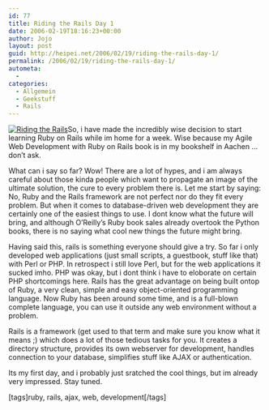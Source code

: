 ```yaml
---
id: 77
title: Riding the Rails Day 1
date: 2006-02-19T18:16:23+00:00
author: Jojo
layout: post
guid: http://heipei.net/2006/02/19/riding-the-rails-day-1/
permalink: /2006/02/19/riding-the-rails-day-1/
autometa:
  - 
categories:
  - Allgemein
  - Geekstuff
  - Rails
---
```

[<img src="/weblog/riding-the-rails.png" class="alignleft" alt="Riding the Rails" />](http://www.rubyonrails.org)So, i have made the incredibly wise decision to start learning Ruby on Rails while im home for a week. Wise because my Agile Web Development with Ruby on Rails book is in my bookshelf in Aachen &#8230; don&#8217;t ask.
  
What can i say so far? Wow! There are a lot of hypes, and i am always careful about those kinda people which want to propagate an image of the ultimate solution, the cure to every problem there is. Let me start by saying: No, Ruby and the Rails framework are not perfect nor do they fit every problem. But when it comes to database-driven web development they are certainly one of the easiest things to use. I dont know what the future will bring, and although O&#8217;Reilly&#8217;s Ruby book sales already overtook the Python books, there is no saying what cool new things the future might bring.
  
Having said this, rails is something everyone should give a try. So far i only developed web applications (just small scripts, a guestbook, stuff like that) with Perl or PHP. In retrospect i still love Perl, but for the web applications it sucked imho. PHP was okay, but i dont think i have to eloborate on certain PHP shortcomings here. Rails has the great advantage on being built ontop of Ruby, a very clean, simple and easy object-oriented programming language. Now Ruby has been around some time, and is a full-blown complete language, you can use it outside any web environment without a problem.
  
Rails is a framework (get used to that term and make sure you know what it means ;) which does a lot of those tedious tasks for you. It creates a directory structure, provides its own webserver for development, handles connection to your database, simplifies stuff like AJAX or authentication.
  
Its my first day, and i probably just sratched the cool things, but im already very impressed. Stay tuned.
  
[tags]ruby, rails, ajax, web, development[/tags]